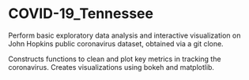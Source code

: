 # COVID-19_Tennessee
Perform basic exploratory data analysis and interactive visualization on John Hopkins public coronavirus dataset, obtained via a git clone.

Constructs functions to clean and plot key metrics in tracking the coronavirus. Creates visualizations using bokeh and matplotlib.
